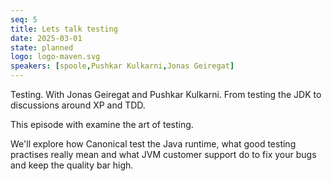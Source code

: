 ```yaml
---
seq: 5
title: Lets talk testing
date: 2025-03-01
state: planned
logo: logo-maven.svg
speakers: [spoole,Pushkar Kulkarni,Jonas Geiregat]
---
```

Testing. With Jonas Geiregat and Pushkar Kulkarni. From testing the JDK to discussions around XP and TDD.

This episode with examine the art of testing. 

We'll explore how Canonical test the Java runtime, what good testing practises really mean and what JVM customer support do to fix your bugs and keep the quality bar high.
